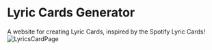 # Lyric Cards Generator
A website for creating Lyric Cards, inspired by the Spotify Lyric Cards!
![LyricsCardPage](https://github.com/user-attachments/assets/abc01e3d-847d-4773-abb5-5163409c9ee8)
